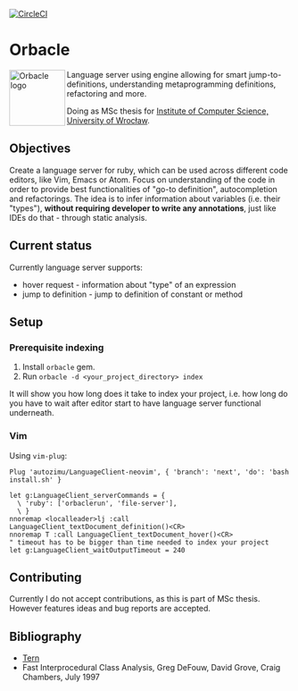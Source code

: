 [![CircleCI](https://circleci.com/gh/swistak35/orbacle/tree/master.svg?style=svg)](https://circleci.com/gh/swistak35/orbacle/tree/master)

# Orbacle

<img src="http://swistak35.com/img/orbacle-logo.png" alt="Orbacle logo" width="100px" align="left" />

Language server using engine allowing for smart jump-to-definitions, understanding metaprogramming definitions, refactoring and more.

Doing as MSc thesis for [Institute of Computer Science, University of Wrocław](http://ii.uni.wroc.pl).

## Objectives

Create a language server for ruby, which can be used across different code editors, like Vim, Emacs or Atom. Focus on understanding of the code in order to provide best functionalities of "go-to definition", autocompletion and refactorings. The idea is to infer information about variables (i.e. their "types"), **without requiring developer to write any annotations**, just like IDEs do that - through static analysis.

## Current status

Currently language server supports:
* hover request - information about "type" of an expression
* jump to definition - jump to definition of constant or method

## Setup

### Prerequisite indexing

1. Install `orbacle` gem.
2. Run `orbacle -d <your_project_directory> index`

It will show you how long does it take to index your project, i.e. how long do you have to wait after editor start to have language server functional underneath.

### Vim

Using `vim-plug`:

```
Plug 'autozimu/LanguageClient-neovim', { 'branch': 'next', 'do': 'bash install.sh' }

let g:LanguageClient_serverCommands = {
  \ 'ruby': ['orbaclerun', 'file-server'],
  \ }
nnoremap <localleader>lj :call LanguageClient_textDocument_definition()<CR>
nnoremap T :call LanguageClient_textDocument_hover()<CR>
" timeout has to be bigger than time needed to index your project
let g:LanguageClient_waitOutputTimeout = 240
```

## Contributing

Currently I do not accept contributions, as this is part of MSc thesis. However features ideas and bug reports are accepted.

## Bibliography

* [Tern](http://marijnhaverbeke.nl/blog/tern.html)
* Fast Interprocedural Class Analysis, Greg DeFouw, David Grove, Craig Chambers, July 1997
